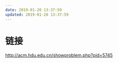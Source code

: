 ```yaml
---
date: 2019-01-20 13:37:59
updated: 2019-01-20 13:37:59
---
```




# 链接

http://acm.hdu.edu.cn/showproblem.php?pid=5745
